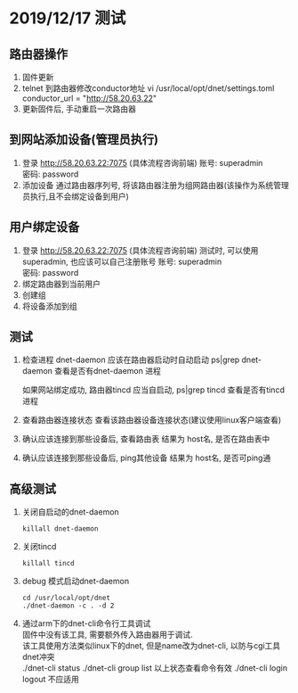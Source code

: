 # 2019/12/17 测试
## 路由器操作
1. 固件更新
2. telnet 到路由器修改conductor地址
    vi /usr/local/opt/dnet/settings.toml
    conductor_url = "http://58.20.63.22"
3. 更新固件后, 手动重启一次路由器

## 到网站添加设备(管理员执行)
1. 登录 http://58.20.63.22:7075 (具体流程咨询前端)
    账号: superadmin  
    密码: password
2. 添加设备
    通过路由器序列号, 将该路由器注册为组网路由器(该操作为系统管理员执行,且不会绑定设备到用户)

## 用户绑定设备
1. 登录 http://58.20.63.22:7075 (具体流程咨询前端)
    测试时, 可以使用superadmin, 也应该可以自己注册账号
    账号: superadmin  
    密码: password
2. 绑定路由器到当前用户
3. 创建组
4. 将设备添加到组

## 测试
1. 检查进程
    dnet-daemon 应该在路由器启动时自动启动
    ps|grep dnet-daemon 查看是否有dnet-daemon 进程
    
    如果网站绑定成功, 路由器tincd 应当自启动,
    ps|grep tincd 查看是否有tincd进程
    
2. 查看路由器连接状态
    查看该路由器设备连接状态(建议使用linux客户端查看)

3. 确认应该连接到那些设备后, 查看路由表
    结果为 host名, 是否在路由表中

4. 确认应该连接到那些设备后, ping其他设备
    结果为 host名, 是否可ping通
    
## 高级测试
1. 关闭自启动的dnet-daemon
    ```
    killall dnet-daemon
    ```
2. 关闭tincd
    ```
    killall tincd
    ```
3. debug 模式启动dnet-daemon
    ```
    cd /usr/local/opt/dnet
    ./dnet-daemon -c . -d 2 
    ```

4. 通过arm下的dnet-cli命令行工具调试  
    固件中没有该工具, 需要额外传入路由器用于调试.  
    该工具使用方法类似linux下的dnet, 但是name改为dnet-cli, 以防与cgi工具dnet冲突  
    ./dnet-cli status
    ./dnet-cli group list
    以上状态查看命令有效
    ./dnet-cli login logout 不应适用
